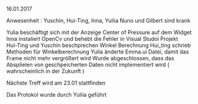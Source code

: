 16.01.2017

Anwesenheit : Yuschin, Hui-Ting, Inna, Yuliia
Nuno und Gilbert sind krank 


Yulia beschäftigt sich mit der Anzeige Center of Pressure auf dem Widget 
Inna instaliert OpenCv und behebt die Fehler in Visual Studoi Projekt  
Hui-Ting und Yuschin beschprechen Winkel Berechnung
Hui_ting schrieb Methoden für Winkelberechnung
Yulia änderte Emma.ui Datei, damit das Frame nicht mehr vergrößert wird
Wurde abgeschlossen, dass das Absplielen von geschpeicherten Daten  nicht implementiert wird  ( wahrscheinlich in der Zukunft ) 

Nächste Treff wird am 23.01 stattfinden 


Das Protokol wurde durch Yuliia geführt 


